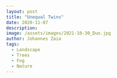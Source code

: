 ```yaml
---
layout: post
title: "Unequal Twins"
date: 2020-11-07
description: 
image: /assets/images/2021-10-30_Duo.jpg
author: Johannes Zaia
tags: 
  - Landscape
  - Trees
  - Fog
  - Nature
---
```

   